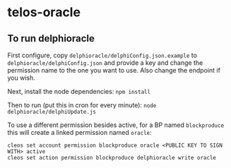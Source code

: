 # telos-oracle


## To run delphioracle
First configure, copy `delphioracle/delphiConfig.json.example` to `delphioracle/delphiConfig.json` and provide a key and change the permission name to the one you want to use.  Also change the endpoint if you wish.

Next, install the node dependencies:
```npm install```

Then to run (put this in cron for every minute):
```node delphioracle/delphiUpdate.js```

To use a different permission besides active, for a BP named `blockproduce` this will create a linked permission named `oracle`:
```
cleos set account permission blockproduce oracle <PUBLIC KEY TO SIGN WITH> active
cleos set action permission blockproduce delphioracle write oracle
```
